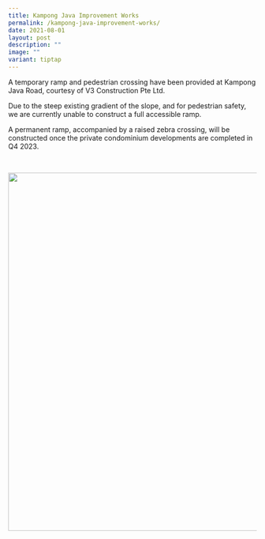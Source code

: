 ```yaml
---
title: Kampong Java Improvement Works
permalink: /kampong-java-improvement-works/
date: 2021-08-01
layout: post
description: ""
image: ""
variant: tiptap
---
```

<p>A temporary ramp and pedestrian crossing have been provided at Kampong
Java Road, courtesy of V3 Construction Pte Ltd.</p>
<p>Due to the steep existing gradient of the slope, and for pedestrian safety,
we are currently unable to construct a full accessible ramp.</p>
<p>A permanent ramp, accompanied by a raised zebra crossing, will be constructed
once the private condominium developments are completed in Q4 2023.</p>
<p>
<br>
</p>
<div class="isomer-image-wrapper">
<img style="width: 725px; color: rgb(0, 0, 0); font-family: system-ui, -apple-system, &quot;system-ui&quot;, &quot;Segoe UI&quot;, Roboto, Oxygen, Ubuntu, Cantarell, &quot;Open Sans&quot;, &quot;Helvetica Neue&quot;, sans-serif; font-size: medium; font-style: normal; font-variant-ligatures: normal; font-variant-caps: normal; font-weight: 400; letter-spacing: normal; orphans: 2; text-align: start; text-indent: 0px; text-transform: none; widows: 2; word-spacing: 0px; -webkit-text-stroke-width: 0px; white-space: normal; text-decoration-thickness: initial; text-decoration-style: initial; text-decoration-color: initial;" height="auto" width="100%" src="https://moca.sgp1.cdn.digitaloceanspaces.com/Upgrade%20%26%20Plans/6107ed627b7015fa5d1e246e_Kampong%2520Java%2520Improvement%2520Works%2520Before.webp">
</div>
<p></p>